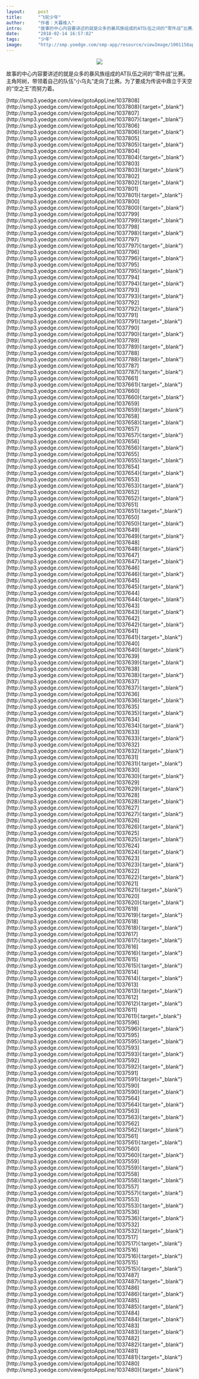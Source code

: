 ```yaml
---
layout:     post
title:      "飞轮少年"
author:     "作者：大暮维人"
intro:      "故事的中心内容要讲述的就是众多的暴风族组成的AT队伍之间的“零件战”比赛。主角阿树，带领着自己的队伍“小乌丸”走向了比赛。为了要成为传说中鼎立于天空的“空之王”而努力着。"
date:       "2018-02-14 16:57:02"
tags:       "少年"
image:      "http://smp.yoedge.com/smp-app/resource/viewImage/1001158appline.png"
---
```

<div style="text-align: center">
<p><img src="http://smp.yoedge.com/smp-app/resource/viewImage/1001158appline.png"/></p>
</div>
<p class="post-meta">
<span>故事的中心内容要讲述的就是众多的暴风族组成的AT队伍之间的“零件战”比赛。主角阿树，带领着自己的队伍“小乌丸”走向了比赛。为了要成为传说中鼎立于天空的“空之王”而努力着。</span>
</p>
[http://smp3.yoedge.com/view/gotoAppLine/1037808](http://smp3.yoedge.com/view/gotoAppLine/1037808){:target="_blank"}
[http://smp3.yoedge.com/view/gotoAppLine/1037807](http://smp3.yoedge.com/view/gotoAppLine/1037807){:target="_blank"}
[http://smp3.yoedge.com/view/gotoAppLine/1037806](http://smp3.yoedge.com/view/gotoAppLine/1037806){:target="_blank"}
[http://smp3.yoedge.com/view/gotoAppLine/1037805](http://smp3.yoedge.com/view/gotoAppLine/1037805){:target="_blank"}
[http://smp3.yoedge.com/view/gotoAppLine/1037804](http://smp3.yoedge.com/view/gotoAppLine/1037804){:target="_blank"}
[http://smp3.yoedge.com/view/gotoAppLine/1037803](http://smp3.yoedge.com/view/gotoAppLine/1037803){:target="_blank"}
[http://smp3.yoedge.com/view/gotoAppLine/1037802](http://smp3.yoedge.com/view/gotoAppLine/1037802){:target="_blank"}
[http://smp3.yoedge.com/view/gotoAppLine/1037801](http://smp3.yoedge.com/view/gotoAppLine/1037801){:target="_blank"}
[http://smp3.yoedge.com/view/gotoAppLine/1037800](http://smp3.yoedge.com/view/gotoAppLine/1037800){:target="_blank"}
[http://smp3.yoedge.com/view/gotoAppLine/1037799](http://smp3.yoedge.com/view/gotoAppLine/1037799){:target="_blank"}
[http://smp3.yoedge.com/view/gotoAppLine/1037798](http://smp3.yoedge.com/view/gotoAppLine/1037798){:target="_blank"}
[http://smp3.yoedge.com/view/gotoAppLine/1037797](http://smp3.yoedge.com/view/gotoAppLine/1037797){:target="_blank"}
[http://smp3.yoedge.com/view/gotoAppLine/1037796](http://smp3.yoedge.com/view/gotoAppLine/1037796){:target="_blank"}
[http://smp3.yoedge.com/view/gotoAppLine/1037795](http://smp3.yoedge.com/view/gotoAppLine/1037795){:target="_blank"}
[http://smp3.yoedge.com/view/gotoAppLine/1037794](http://smp3.yoedge.com/view/gotoAppLine/1037794){:target="_blank"}
[http://smp3.yoedge.com/view/gotoAppLine/1037793](http://smp3.yoedge.com/view/gotoAppLine/1037793){:target="_blank"}
[http://smp3.yoedge.com/view/gotoAppLine/1037792](http://smp3.yoedge.com/view/gotoAppLine/1037792){:target="_blank"}
[http://smp3.yoedge.com/view/gotoAppLine/1037791](http://smp3.yoedge.com/view/gotoAppLine/1037791){:target="_blank"}
[http://smp3.yoedge.com/view/gotoAppLine/1037790](http://smp3.yoedge.com/view/gotoAppLine/1037790){:target="_blank"}
[http://smp3.yoedge.com/view/gotoAppLine/1037789](http://smp3.yoedge.com/view/gotoAppLine/1037789){:target="_blank"}
[http://smp3.yoedge.com/view/gotoAppLine/1037788](http://smp3.yoedge.com/view/gotoAppLine/1037788){:target="_blank"}
[http://smp3.yoedge.com/view/gotoAppLine/1037787](http://smp3.yoedge.com/view/gotoAppLine/1037787){:target="_blank"}
[http://smp3.yoedge.com/view/gotoAppLine/1037661](http://smp3.yoedge.com/view/gotoAppLine/1037661){:target="_blank"}
[http://smp3.yoedge.com/view/gotoAppLine/1037660](http://smp3.yoedge.com/view/gotoAppLine/1037660){:target="_blank"}
[http://smp3.yoedge.com/view/gotoAppLine/1037659](http://smp3.yoedge.com/view/gotoAppLine/1037659){:target="_blank"}
[http://smp3.yoedge.com/view/gotoAppLine/1037658](http://smp3.yoedge.com/view/gotoAppLine/1037658){:target="_blank"}
[http://smp3.yoedge.com/view/gotoAppLine/1037657](http://smp3.yoedge.com/view/gotoAppLine/1037657){:target="_blank"}
[http://smp3.yoedge.com/view/gotoAppLine/1037656](http://smp3.yoedge.com/view/gotoAppLine/1037656){:target="_blank"}
[http://smp3.yoedge.com/view/gotoAppLine/1037655](http://smp3.yoedge.com/view/gotoAppLine/1037655){:target="_blank"}
[http://smp3.yoedge.com/view/gotoAppLine/1037654](http://smp3.yoedge.com/view/gotoAppLine/1037654){:target="_blank"}
[http://smp3.yoedge.com/view/gotoAppLine/1037653](http://smp3.yoedge.com/view/gotoAppLine/1037653){:target="_blank"}
[http://smp3.yoedge.com/view/gotoAppLine/1037652](http://smp3.yoedge.com/view/gotoAppLine/1037652){:target="_blank"}
[http://smp3.yoedge.com/view/gotoAppLine/1037651](http://smp3.yoedge.com/view/gotoAppLine/1037651){:target="_blank"}
[http://smp3.yoedge.com/view/gotoAppLine/1037650](http://smp3.yoedge.com/view/gotoAppLine/1037650){:target="_blank"}
[http://smp3.yoedge.com/view/gotoAppLine/1037649](http://smp3.yoedge.com/view/gotoAppLine/1037649){:target="_blank"}
[http://smp3.yoedge.com/view/gotoAppLine/1037648](http://smp3.yoedge.com/view/gotoAppLine/1037648){:target="_blank"}
[http://smp3.yoedge.com/view/gotoAppLine/1037647](http://smp3.yoedge.com/view/gotoAppLine/1037647){:target="_blank"}
[http://smp3.yoedge.com/view/gotoAppLine/1037646](http://smp3.yoedge.com/view/gotoAppLine/1037646){:target="_blank"}
[http://smp3.yoedge.com/view/gotoAppLine/1037645](http://smp3.yoedge.com/view/gotoAppLine/1037645){:target="_blank"}
[http://smp3.yoedge.com/view/gotoAppLine/1037644](http://smp3.yoedge.com/view/gotoAppLine/1037644){:target="_blank"}
[http://smp3.yoedge.com/view/gotoAppLine/1037643](http://smp3.yoedge.com/view/gotoAppLine/1037643){:target="_blank"}
[http://smp3.yoedge.com/view/gotoAppLine/1037642](http://smp3.yoedge.com/view/gotoAppLine/1037642){:target="_blank"}
[http://smp3.yoedge.com/view/gotoAppLine/1037641](http://smp3.yoedge.com/view/gotoAppLine/1037641){:target="_blank"}
[http://smp3.yoedge.com/view/gotoAppLine/1037640](http://smp3.yoedge.com/view/gotoAppLine/1037640){:target="_blank"}
[http://smp3.yoedge.com/view/gotoAppLine/1037639](http://smp3.yoedge.com/view/gotoAppLine/1037639){:target="_blank"}
[http://smp3.yoedge.com/view/gotoAppLine/1037638](http://smp3.yoedge.com/view/gotoAppLine/1037638){:target="_blank"}
[http://smp3.yoedge.com/view/gotoAppLine/1037637](http://smp3.yoedge.com/view/gotoAppLine/1037637){:target="_blank"}
[http://smp3.yoedge.com/view/gotoAppLine/1037636](http://smp3.yoedge.com/view/gotoAppLine/1037636){:target="_blank"}
[http://smp3.yoedge.com/view/gotoAppLine/1037635](http://smp3.yoedge.com/view/gotoAppLine/1037635){:target="_blank"}
[http://smp3.yoedge.com/view/gotoAppLine/1037634](http://smp3.yoedge.com/view/gotoAppLine/1037634){:target="_blank"}
[http://smp3.yoedge.com/view/gotoAppLine/1037633](http://smp3.yoedge.com/view/gotoAppLine/1037633){:target="_blank"}
[http://smp3.yoedge.com/view/gotoAppLine/1037632](http://smp3.yoedge.com/view/gotoAppLine/1037632){:target="_blank"}
[http://smp3.yoedge.com/view/gotoAppLine/1037631](http://smp3.yoedge.com/view/gotoAppLine/1037631){:target="_blank"}
[http://smp3.yoedge.com/view/gotoAppLine/1037630](http://smp3.yoedge.com/view/gotoAppLine/1037630){:target="_blank"}
[http://smp3.yoedge.com/view/gotoAppLine/1037629](http://smp3.yoedge.com/view/gotoAppLine/1037629){:target="_blank"}
[http://smp3.yoedge.com/view/gotoAppLine/1037628](http://smp3.yoedge.com/view/gotoAppLine/1037628){:target="_blank"}
[http://smp3.yoedge.com/view/gotoAppLine/1037627](http://smp3.yoedge.com/view/gotoAppLine/1037627){:target="_blank"}
[http://smp3.yoedge.com/view/gotoAppLine/1037626](http://smp3.yoedge.com/view/gotoAppLine/1037626){:target="_blank"}
[http://smp3.yoedge.com/view/gotoAppLine/1037625](http://smp3.yoedge.com/view/gotoAppLine/1037625){:target="_blank"}
[http://smp3.yoedge.com/view/gotoAppLine/1037624](http://smp3.yoedge.com/view/gotoAppLine/1037624){:target="_blank"}
[http://smp3.yoedge.com/view/gotoAppLine/1037623](http://smp3.yoedge.com/view/gotoAppLine/1037623){:target="_blank"}
[http://smp3.yoedge.com/view/gotoAppLine/1037622](http://smp3.yoedge.com/view/gotoAppLine/1037622){:target="_blank"}
[http://smp3.yoedge.com/view/gotoAppLine/1037621](http://smp3.yoedge.com/view/gotoAppLine/1037621){:target="_blank"}
[http://smp3.yoedge.com/view/gotoAppLine/1037620](http://smp3.yoedge.com/view/gotoAppLine/1037620){:target="_blank"}
[http://smp3.yoedge.com/view/gotoAppLine/1037619](http://smp3.yoedge.com/view/gotoAppLine/1037619){:target="_blank"}
[http://smp3.yoedge.com/view/gotoAppLine/1037618](http://smp3.yoedge.com/view/gotoAppLine/1037618){:target="_blank"}
[http://smp3.yoedge.com/view/gotoAppLine/1037617](http://smp3.yoedge.com/view/gotoAppLine/1037617){:target="_blank"}
[http://smp3.yoedge.com/view/gotoAppLine/1037616](http://smp3.yoedge.com/view/gotoAppLine/1037616){:target="_blank"}
[http://smp3.yoedge.com/view/gotoAppLine/1037615](http://smp3.yoedge.com/view/gotoAppLine/1037615){:target="_blank"}
[http://smp3.yoedge.com/view/gotoAppLine/1037614](http://smp3.yoedge.com/view/gotoAppLine/1037614){:target="_blank"}
[http://smp3.yoedge.com/view/gotoAppLine/1037613](http://smp3.yoedge.com/view/gotoAppLine/1037613){:target="_blank"}
[http://smp3.yoedge.com/view/gotoAppLine/1037612](http://smp3.yoedge.com/view/gotoAppLine/1037612){:target="_blank"}
[http://smp3.yoedge.com/view/gotoAppLine/1037611](http://smp3.yoedge.com/view/gotoAppLine/1037611){:target="_blank"}
[http://smp3.yoedge.com/view/gotoAppLine/1037596](http://smp3.yoedge.com/view/gotoAppLine/1037596){:target="_blank"}
[http://smp3.yoedge.com/view/gotoAppLine/1037595](http://smp3.yoedge.com/view/gotoAppLine/1037595){:target="_blank"}
[http://smp3.yoedge.com/view/gotoAppLine/1037593](http://smp3.yoedge.com/view/gotoAppLine/1037593){:target="_blank"}
[http://smp3.yoedge.com/view/gotoAppLine/1037592](http://smp3.yoedge.com/view/gotoAppLine/1037592){:target="_blank"}
[http://smp3.yoedge.com/view/gotoAppLine/1037591](http://smp3.yoedge.com/view/gotoAppLine/1037591){:target="_blank"}
[http://smp3.yoedge.com/view/gotoAppLine/1037590](http://smp3.yoedge.com/view/gotoAppLine/1037590){:target="_blank"}
[http://smp3.yoedge.com/view/gotoAppLine/1037564](http://smp3.yoedge.com/view/gotoAppLine/1037564){:target="_blank"}
[http://smp3.yoedge.com/view/gotoAppLine/1037563](http://smp3.yoedge.com/view/gotoAppLine/1037563){:target="_blank"}
[http://smp3.yoedge.com/view/gotoAppLine/1037562](http://smp3.yoedge.com/view/gotoAppLine/1037562){:target="_blank"}
[http://smp3.yoedge.com/view/gotoAppLine/1037561](http://smp3.yoedge.com/view/gotoAppLine/1037561){:target="_blank"}
[http://smp3.yoedge.com/view/gotoAppLine/1037560](http://smp3.yoedge.com/view/gotoAppLine/1037560){:target="_blank"}
[http://smp3.yoedge.com/view/gotoAppLine/1037559](http://smp3.yoedge.com/view/gotoAppLine/1037559){:target="_blank"}
[http://smp3.yoedge.com/view/gotoAppLine/1037558](http://smp3.yoedge.com/view/gotoAppLine/1037558){:target="_blank"}
[http://smp3.yoedge.com/view/gotoAppLine/1037557](http://smp3.yoedge.com/view/gotoAppLine/1037557){:target="_blank"}
[http://smp3.yoedge.com/view/gotoAppLine/1037553](http://smp3.yoedge.com/view/gotoAppLine/1037553){:target="_blank"}
[http://smp3.yoedge.com/view/gotoAppLine/1037536](http://smp3.yoedge.com/view/gotoAppLine/1037536){:target="_blank"}
[http://smp3.yoedge.com/view/gotoAppLine/1037532](http://smp3.yoedge.com/view/gotoAppLine/1037532){:target="_blank"}
[http://smp3.yoedge.com/view/gotoAppLine/1037517](http://smp3.yoedge.com/view/gotoAppLine/1037517){:target="_blank"}
[http://smp3.yoedge.com/view/gotoAppLine/1037516](http://smp3.yoedge.com/view/gotoAppLine/1037516){:target="_blank"}
[http://smp3.yoedge.com/view/gotoAppLine/1037515](http://smp3.yoedge.com/view/gotoAppLine/1037515){:target="_blank"}
[http://smp3.yoedge.com/view/gotoAppLine/1037487](http://smp3.yoedge.com/view/gotoAppLine/1037487){:target="_blank"}
[http://smp3.yoedge.com/view/gotoAppLine/1037486](http://smp3.yoedge.com/view/gotoAppLine/1037486){:target="_blank"}
[http://smp3.yoedge.com/view/gotoAppLine/1037485](http://smp3.yoedge.com/view/gotoAppLine/1037485){:target="_blank"}
[http://smp3.yoedge.com/view/gotoAppLine/1037484](http://smp3.yoedge.com/view/gotoAppLine/1037484){:target="_blank"}
[http://smp3.yoedge.com/view/gotoAppLine/1037483](http://smp3.yoedge.com/view/gotoAppLine/1037483){:target="_blank"}
[http://smp3.yoedge.com/view/gotoAppLine/1037482](http://smp3.yoedge.com/view/gotoAppLine/1037482){:target="_blank"}
[http://smp3.yoedge.com/view/gotoAppLine/1037481](http://smp3.yoedge.com/view/gotoAppLine/1037481){:target="_blank"}
[http://smp3.yoedge.com/view/gotoAppLine/1037480](http://smp3.yoedge.com/view/gotoAppLine/1037480){:target="_blank"}


